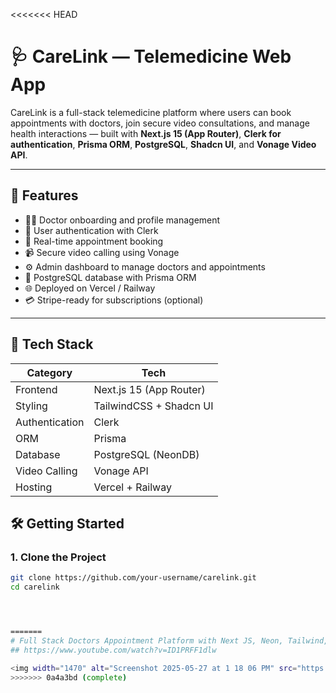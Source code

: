 <<<<<<< HEAD
# 🩺 CareLink — Telemedicine Web App

CareLink is a full-stack telemedicine platform where users can book appointments with doctors, join secure video consultations, and manage health interactions — built with **Next.js 15 (App Router)**, **Clerk for authentication**, **Prisma ORM**, **PostgreSQL**, **Shadcn UI**, and **Vonage Video API**.

---

## 🚀 Features

- 👨‍⚕️ Doctor onboarding and profile management  
- 👥 User authentication with Clerk  
- 📆 Real-time appointment booking  
- 📹 Secure video calling using Vonage  
- ⚙️ Admin dashboard to manage doctors and appointments  
- 💾 PostgreSQL database with Prisma ORM  
- 🌐 Deployed on Vercel / Railway  
- 💳 Stripe-ready for subscriptions (optional)  

---

## 🧱 Tech Stack

| Category      | Tech                          |
|---------------|-------------------------------|
| Frontend      | Next.js 15 (App Router)       |
| Styling       | TailwindCSS + Shadcn UI       |
| Authentication| Clerk                         |
| ORM           | Prisma                        |
| Database      | PostgreSQL (NeonDB)           |
| Video Calling | Vonage API                    |
| Hosting       | Vercel + Railway              |



## 🛠️ Getting Started

### 1. Clone the Project

```bash
git clone https://github.com/your-username/carelink.git
cd carelink




=======
# Full Stack Doctors Appointment Platform with Next JS, Neon, Tailwind, Vonage, Shadcn UI Tutorial 🔥🔥
## https://www.youtube.com/watch?v=ID1PRFF1dlw

<img width="1470" alt="Screenshot 2025-05-27 at 1 18 06 PM" src="https://github.com/user-attachments/assets/a0d3d443-f5e1-433a-85a7-a76a3866858d" />
>>>>>>> 0a4a3bd (complete)
